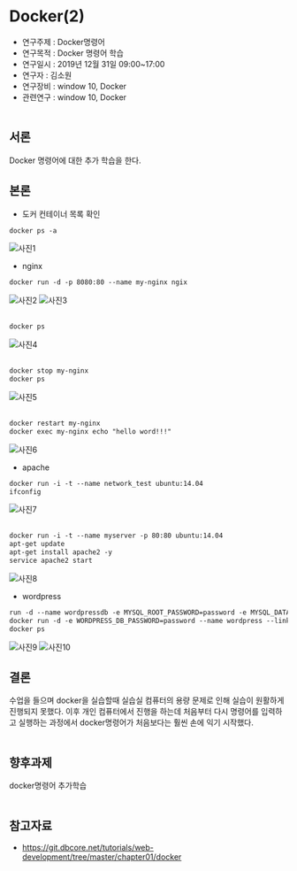 # Docker(2)
* 연구주제 : Docker명령어<br>
* 연구목적 : Docker 명령어 학습<br>
* 연구일시 : 2019년 12월 31일 09:00~17:00<br>
* 연구자 : 김소원 <br>
* 연구장비 : window 10, Docker<br>
* 관련연구 : window 10, Docker<br><br>

## 서론
Docker 명령어에 대한 추가 학습을 한다.

## 본론
* 도커 컨테이너 목록 확인
```html
docker ps -a
```
![사진1](https://user-images.githubusercontent.com/59681873/72237903-684d3d80-361f-11ea-9635-c51323c7ecb8.png)

* nginx
```html
docker run -d -p 8080:80 --name my-nginx ngix
```
![사진2](https://user-images.githubusercontent.com/59681873/72238184-63d55480-3620-11ea-8f8a-4a44eddc66d9.png)
![사진3](https://user-images.githubusercontent.com/59681873/72238261-9f701e80-3620-11ea-8d38-868e489959bf.png)
<br><br>

```html
docker ps
```
![사진4](https://user-images.githubusercontent.com/59681873/72238330-c3cbfb00-3620-11ea-896a-fa98b362ce59.png)
<br><br>

```html
docker stop my-nginx
docker ps
```
![사진5](https://user-images.githubusercontent.com/59681873/72238525-540a4000-3621-11ea-9ef3-1dd2baf8d1a5.png)
<br><br>

```html
docker restart my-nginx
docker exec my-nginx echo "hello word!!!"
```
![사진6](https://user-images.githubusercontent.com/59681873/72238624-9b90cc00-3621-11ea-96d2-b3443c658a9b.png)

* apache
```html
docker run -i -t --name network_test ubuntu:14.04
ifconfig
```
![사진7](https://user-images.githubusercontent.com/59681873/72238995-dcd5ab80-3622-11ea-9b9c-7a7f6058eda7.png)
<br><br>

```html
docker run -i -t --name myserver -p 80:80 ubuntu:14.04
apt-get update
apt-get install apache2 -y
service apache2 start
```
![사진8](https://user-images.githubusercontent.com/59681873/72239093-2d4d0900-3623-11ea-9370-f0045bb8cb90.png)

* wordpress
```html
run -d --name wordpressdb -e MYSQL_ROOT_PASSWORD=password -e MYSQL_DATABASE=wordpress mysql:5.7
docker run -d -e WORDPRESS_DB_PASSWORD=password --name wordpress --link wordpressdb:mysql -p 80 wordpress
docker ps
```
![사진9](https://user-images.githubusercontent.com/59681873/72239385-43a79480-3624-11ea-8e14-7f6c3c554969.png)
![사진10](https://user-images.githubusercontent.com/59681873/72239428-5fab3600-3624-11ea-9253-20bd3f0ac737.png)


## 결론
수업을 들으며 docker을 실습할때 실습실 컴퓨터의 용량 문제로 인해 실습이 원활하게 진행되지 못했다.
이후 개인 컴퓨터에서 진행을 하는데 처음부터 다시 명령어를 입력하고 실행하는 과정에서 docker명령어가 처음보다는 훨씬 손에 익기 시작했다.
<br><br>

## 향후과제
docker명령어 추가학습<br><br>

## 참고자료
* https://git.dbcore.net/tutorials/web-development/tree/master/chapter01/docker